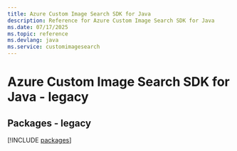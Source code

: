 ```yaml
---
title: Azure Custom Image Search SDK for Java
description: Reference for Azure Custom Image Search SDK for Java
ms.date: 07/17/2025
ms.topic: reference
ms.devlang: java
ms.service: customimagesearch
---
```

# Azure Custom Image Search SDK for Java - legacy
## Packages - legacy
[!INCLUDE [packages](custom-image-search-index.md)]